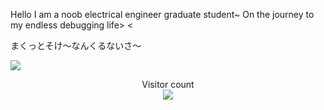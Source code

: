 Hello I am a noob electrical engineer graduate student~ On the journey to my endless debugging life> <

まくっとそけ～なんくるないさ～

<a href=#><img src="contributions.svg"></a>

<p align="center"> 
  Visitor count<br>
  <img src="https://profile-counter.glitch.me/sicajc/count.svg" />
</p>
